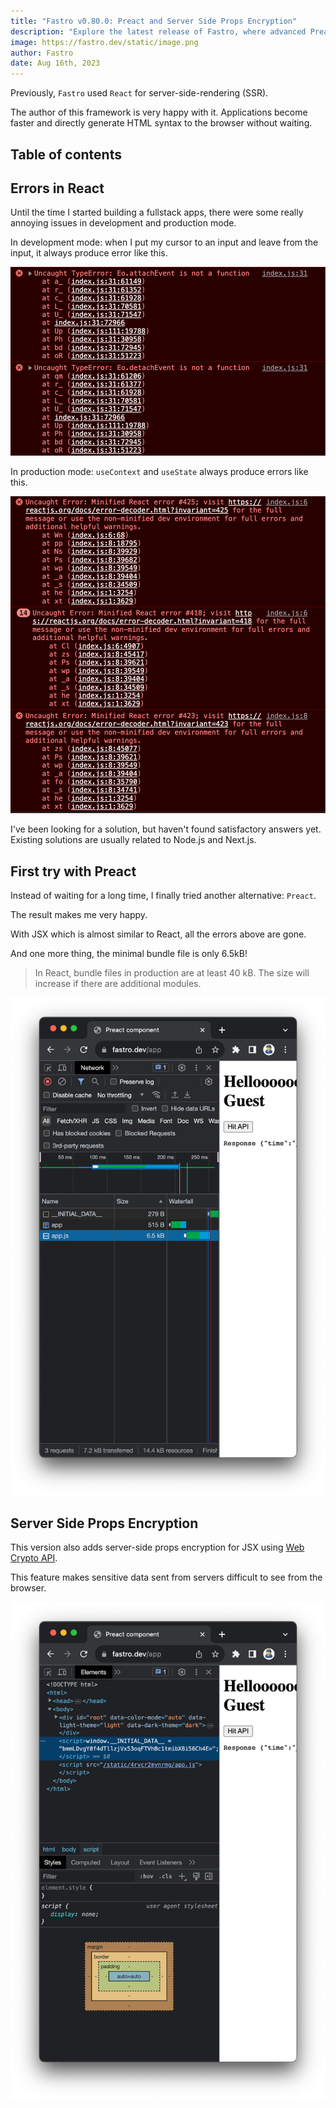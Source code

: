 ```yaml
---
title: "Fastro v0.80.0: Preact and Server Side Props Encryption"
description: "Explore the latest release of Fastro, where advanced Preact integration and robust encryption of Server Side Props enhance both the security and performance aspects of your web applications"
image: https://fastro.dev/static/image.png
author: Fastro
date: Aug 16th, 2023
---
```


Previously, `Fastro` used `React` for server-side-rendering (SSR).

The author of this framework is very happy with it. Applications become faster
and directly generate HTML syntax to the browser without waiting.

## Table of contents

## Errors in React

Until the time I started building a fullstack apps, there were some really
annoying issues in development and production mode.

In development mode: when I put my cursor to an input and leave from the input,
it always produce error like this.

![](/static/react_input_error.png)

In production mode: `useContext` and `useState` always produce errors like this.

![](/static/react_error.png)

I've been looking for a solution, but haven't found satisfactory answers yet.
Existing solutions are usually related to Node.js and Next.js.

## First try with Preact

Instead of waiting for a long time, I finally tried another alternative:
`Preact`.

The result makes me very happy.

With JSX which is almost similar to React, all the errors above are gone.

And one more thing, the minimal bundle file is only 6.5kB!

> In React, bundle files in production are at least 40 kB. The size will
> increase if there are additional modules.

![](/static/preact_result.png)

## Server Side Props Encryption

This version also adds server-side props encryption for JSX using
[Web Crypto API](https://developer.mozilla.org/en-US/docs/Web/API/Web_Crypto_API).

This feature makes sensitive data sent from servers difficult to see from the
browser.

![](/static/preact_encrypt.png)
